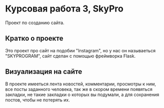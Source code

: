 # Курсовая работа 3, SkyPro

Проект по созданию сайта.

## Кратко о проекте
Это проект про сайт на подобии "Instagram", 
но у нас он называеться "SKYPROGRAM", сайт сделан с помощью фреймворка
Flask.

## Визуализация на сайте
В проекте имееться лента новостей, комментарии, просмотры к ним, все посты
заданного человека, так же в скором времени появяться закладки, не такие закладки
о которых вы подумали, а для сохранения постов, чтобы не потерять их.
